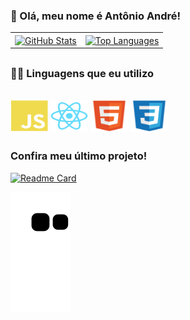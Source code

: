 ### 👋 Olá, meu nome é Antônio André!

<table>
  <tr>
    <td>
      <a href="https://github.com/antonioandredev/github-readme-stats">
        <img align="center" src="https://github-readme-stats.vercel.app/api?username=antonioandredev&show_icons=true&theme=dark&border_radius=8&card_width=45%" alt="GitHub Stats" />
      </a>
    </td>
    <td>
      <a href="https://github.com/antonioandredev/github-readme-stats">
        <img align="center" src="https://github-readme-stats.vercel.app/api/top-langs/?username=antonioandredev" alt="Top Languages" />
      </a>
    </td>
  </tr>
</table>

##

### 👨‍💻 Linguagens que eu utilizo
<div style="display: inline_block"><br>
  <img align="center" alt="Antonio JavaScript" height="50" width="60" src="https://raw.githubusercontent.com/devicons/devicon/master/icons/javascript/javascript-plain.svg">
  <img align="center" alt="Antonio React" height="50" width="60" src="https://raw.githubusercontent.com/devicons/devicon/master/icons/react/react-original.svg">
  <img align="center" alt="Antonio HTML" height="50" width="60" src="https://raw.githubusercontent.com/devicons/devicon/master/icons/html5/html5-original.svg">
  <img align="center" alt="Antonio CSS" height="50" width="60" src="https://raw.githubusercontent.com/devicons/devicon/master/icons/css3/css3-original.svg">
</div>

##

### Confira meu último projeto!
[![Readme Card](https://github-readme-stats.vercel.app/api/pin/?username=antonioandredev&repo=wheater-api)](https://github.com/antonioandredev/wheater-api)

![snake gif](https://github.com/antonioandredev/antonioandredev/blob/output/github-contribution-grid-snake.svg)

